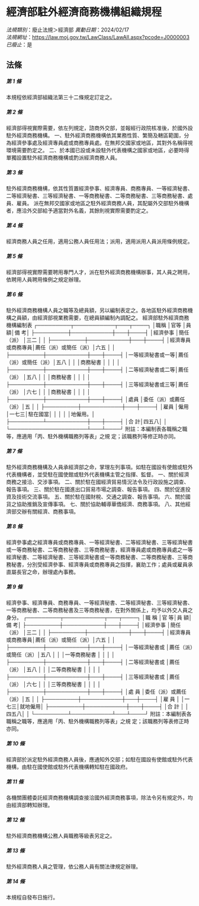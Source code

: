 # 經濟部駐外經濟商務機構組織規程

*法規類別*：廢止法規＞經濟部
*異動日期*：2024/02/17  
*法規網址*：https://law.moj.gov.tw/LawClass/LawAll.aspx?pcode=J0000003
*已廢止*：是


## 法條
##### 第 1 條
本規程依經濟部組織法第三十二條規定訂定之。

##### 第 2 條
經濟部得視實際需要，依左列規定，諮商外交部，並報經行政院核准後，於國外設駐外經濟商務機構。
一、駐外經濟商務機構依其業務性質、繁簡及轄區範圍，分為經濟參事處及經濟專員處或商務專員處。在無邦交國家或地區，其對外名稱得視環境需要酌定之。
二、於本國已設或未設駐外代表機構之國家或地區，必要時得單獨設置駐外經濟商務機構或酌派經濟商務人員。

##### 第 3 條
駐外經濟商務機構，依其性質置經濟參事、經濟專員、商務專員、一等經濟秘書、二等經濟秘書、三等經濟秘書、一等商務秘書、二等商務秘書、三等商務秘書、處員、雇員。
派在無邦交國家或地區之駐外經濟商務人員，其配屬外交部駐外機構者，應洽外交部給予適當對外名義，其餘則視實際需要酌定之。

##### 第 4 條
經濟商務人員之任用，適用公務人員任用法；派用，適用派用人員派用條例規定。

##### 第 5 條
經濟部得視實際需要聘用專門人才，派在駐外經濟商務機構辦事，其人員之聘用，依聘用人員聘用條例之規定辦理。

##### 第 6 條
駐外經濟商務機構人員之職等及總員額，另以編制表定之。各地區駐外經濟商務機構之員額，由經濟部視業務需要，在總員額編制內調配之。
經濟部駐外經濟商務機構編制表
┌─────────┬───────────┬───┬────┐
│職稱              │官等                  │員  額│備    考│
├─────────┼───────────┼───┼────┤
│經濟參事          │簡任（派）            │三二  │        │
├─────────┼───────────┼───┼────┤
│經濟專員或商務專員│薦任（派）或簡任（派）│六五  │        │
├─────────┼───────────┼───┼────┤
│一等經濟秘書或一等│薦任（派）或簡任（派）│五八  │        │
│商務秘書          │                      │      │        │
├─────────┼───────────┼───┼────┤
│二等經濟秘書或二等│薦任（派）            │五八  │        │
│商務秘書          │                      │      │        │
├─────────┼───────────┼───┼────┤
│三等經濟秘書或三等│薦任（派）            │六七  │        │
│商務秘書          │                      │      │        │
├─────────┼───────────┼───┼────┤
│處員              │委任（派）或薦任（派）│五    │        │
├─────────┼───────────┼───┼────┤
│雇員              │僱用                  │一七三│駐在國當│
│                  │                      │      │地僱用。│
├─────────┴───────────┼───┼────┤
│合                                      計│四五八│        │
└─────────────────────┴───┴────┘
附註：本編制表各職稱之職等，應適用「丙、駐外機構職務列等表」之規
      定；該職務列等修正時亦同。


##### 第 7 條
駐外經濟商務機構及人員承經濟部之命，掌理左列事項。如駐在國設有使館或駐外代表機構者，並受駐在國使館或駐外代表機構主管之指揮、監督。
一、關於經濟商務之接洽、交涉事項。
二、關於駐在國經濟貿易情況法令及行政設施之調查、報告事項。
三、關於駐在國進出口貿易市場之調查、報告事項。
四、關於促進投資及技術交流事項。
五、關於駐在國財稅、交通之調查、報告事項。
六、關於國貨之協助推銷及宣傳事項。
七、關於協助輔導華僑經濟、商務事項。
八、其他經濟部交辦有關經濟、商務事項。

##### 第 8 條
經濟參事處之經濟專員或商務專員、一等經濟秘書、二等經濟秘書、三等經濟秘書或一等商務秘書、二等商務秘書、三等商務秘書，經濟專員處或商務專員處之一等經濟秘書、二等經濟秘書、三等經濟秘書或一等商務秘書、二等商務秘書、三等商務秘書，分別受經濟參事、經濟專員或商務專員之指揮，襄助工作；處員或雇員承直屬長官之命，辦理處內事務。

##### 第 9 條
經濟參事、經濟專員、商務專員、一等經濟秘書、二等經濟秘書、三等經濟秘書、一等商務秘書、二等商務秘書及三等商務秘書，在對外關係上，均予以外交人員之身分。
┌─────────┬───────────┬───┬────┐
│職          稱    │官                  等│員  額│備    考│
├─────────┼───────────┼───┼────┤
│經濟參事          │簡任（派）            │三二  │        │
├─────────┼───────────┼───┼────┤
│經濟專員或商務專員│薦任（派）或簡任（派）│六五  │        │
├─────────┼───────────┼───┼────┤
│一等經濟秘書或    │薦任（派）或簡任（派）│五八  │        │
│一等商務秘書      │                      │      │        │
├─────────┼───────────┼───┼────┤
│二等經濟秘書或    │薦任（派）            │五八  │        │
│二等商務秘書      │                      │      │        │
├─────────┼───────────┼───┼────┤
│三等經濟秘書或    │薦任（派）            │六七  │        │
│三等商務秘書      │                      │      │        │
├─────────┼───────────┼───┼────┤
│處          員    │委任（派）或薦任（派）│五    │        │
├─────────┼───────────┼───┼────┤
│雇          員    │                      │一七三│就地僱用│
├─────────┼───────────┼───┼────┤
│合          計    │                      │四五八│        │
└─────────┴───────────┴───┴────┘
附註：本編制表各職稱之職等，應適用「丙、駐外機構職務列等表」之規
      定；該職務列等表修正時亦同。


##### 第 10 條
經濟部於派定駐外經濟商務人員後，應通知外交部；如駐在國設有使館或駐外代表機構，由駐在國使館或駐外代表機構轉知駐在國政府。

##### 第 11 條
各機關團體委託經濟商務機構調查接洽國外經濟商務事項，除法令另有規定外，均由經濟部轉知辦理。

##### 第 12 條
駐外經濟商務機構公務人員職務等級表另定之。

##### 第 13 條
駐外經濟商務人員之管理，依公務人員有關法律規定辦理。

##### 第 14 條
本規程自發布日施行。



